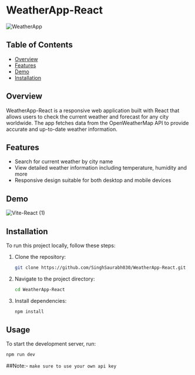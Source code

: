 # WeatherApp-React

![WeatherApp](https://img.shields.io/badge/WeatherApp-React-blue)

## Table of Contents
- [Overview](#overview)
- [Features](#features)
- [Demo](#demo)
- [Installation](#installation)

## Overview
WeatherApp-React is a responsive web application built with React that allows users to check the current weather and forecast for any city worldwide. The app fetches data from the OpenWeatherMap API to provide accurate and up-to-date weather information.

## Features
- Search for current weather by city name
- View detailed weather information including temperature, humidity and more
- Responsive design suitable for both desktop and mobile devices

## Demo
![Vite-React (1)](https://github.com/SinghSaurabh030/WeatherApp-React-/assets/161106562/10868fb7-4536-4613-baeb-03b9d2b50770)

## Installation
To run this project locally, follow these steps:

1. Clone the repository:
    ```bash
    git clone https://github.com/SinghSaurabh030/WeatherApp-React.git
    ```

2. Navigate to the project directory:
    ```bash
    cd WeatherApp-React
    ```

3. Install dependencies:
    ```bash
    npm install
    ```

## Usage
To start the development server, run:
```bash
npm run dev

```
##Note:-
`make sure to use your own api key`


